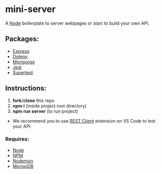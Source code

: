 # mini-server

A [Node](https://nodejs.org/en/) boilerplate to server webpages or start to build your own API.


## Packages:

- [Express](https://github.com/expressjs/express)
- [Dotenv](https://github.com/motdotla/dotenv)
- [Mongoose](https://github.com/Automattic/mongoose)
- [Jest](https://github.com/facebook/jest)
- [Supertest](https://github.com/visionmedia/supertest)


## Instructions:

1. **fork**/**clone** this repo
2. **npm i** (inside project root directory)
3. **npm run server** (to run project)

- We recommend you to use [REST Client](https://marketplace.visualstudio.com/items?itemName=humao.rest-client) extension on VS Code to test your API.


### Requires:
- [Node](https://nodejs.org/en/)
- [NPM](https://www.npmjs.com)
- [Nodemon](https://github.com/remy/nodemon)
- [MongoDB](https://www.mongodb.com)

